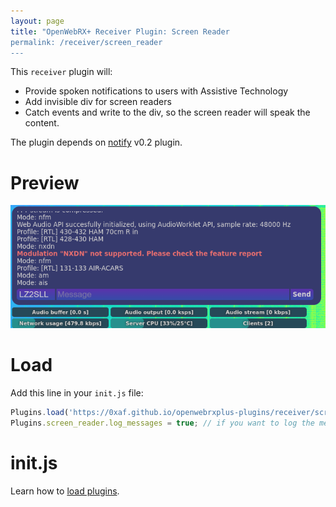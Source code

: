 ```yaml
---
layout: page
title: "OpenWebRX+ Receiver Plugin: Screen Reader
permalink: /receiver/screen_reader
---
```


This `receiver` plugin will:
 - Provide spoken notifications to users with Assistive Technology
 - Add invisible div for screen readers
 - Catch events and write to the div, so the screen reader will speak the content.

The plugin depends on [notify](https://0xaf.github.io/openwebrxplus-plugins/receiver/utils) v0.2 plugin.

# Preview
![connect](screen_reader.png "Preview")

# Load
Add this line in your `init.js` file:
```js
Plugins.load('https://0xaf.github.io/openwebrxplus-plugins/receiver/screen_reader/screen_reader.js');
Plugins.screen_reader.log_messages = true; // if you want to log the messages to the chat window.
```

# init.js
Learn how to [load plugins](/openwebrxplus-plugins/#load-plugins).
